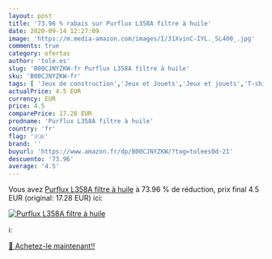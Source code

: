 ```yaml
---
layout: post
title: '73.96 % rabais sur Purflux L358A filtre à huile'
date: 2020-09-14 12:27:09
image: 'https://m.media-amazon.com/images/I/31XvinC-IYL._SL400_.jpg'
comments: true
category: ofertas
author: 'tole.es'
slug: 'B00CJNYZKW-fr Purflux L358A filtre à huile'
sku: 'B00CJNYZKW-fr'
tags: [ 'Jeux de construction','Jeux et Jouets','Jeux et jouets','T-shirts à manches longues homme','T-shirts, polos et chemises homme','Vêtements','Vêtements homme', ]
actualPrice: 4.5 EUR
currency: EUR
price: 4.5
comparePrice: 17.28 EUR
prodname: 'Purflux L358A filtre à huile'
country: 'fr'
flag: '🇫🇷'
brand: ''
buyurl: 'https://www.amazon.fr/dp/B00CJNYZKW/?tag=tolees0d-21'
descuento: '73.96'
average: '4.5'
---
```


Vous avez [Purflux L358A filtre à huile](https://www.amazon.fr/dp/B00CJNYZKW/?tag=tolees0d-21)  à  73.96 % de réduction, prix final  4.5 EUR (original: 17.28 EUR) ici:

[![Purflux L358A filtre à huile](https://m.media-amazon.com/images/I/31XvinC-IYL._SL400_.jpg)](https://www.amazon.fr/dp/B00CJNYZKW/?tag=tolees0d-21)

ℹ️:


[🛒 Achetez-le maintenant!!](https://www.amazon.fr/dp/B00CJNYZKW/?tag=tolees0d-21)
